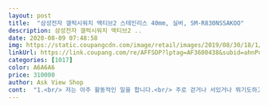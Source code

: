 ```yaml
---
layout: post 
title:  "삼성전자 갤럭시워치 액티브2 스테인리스 40mm, 실버, SM-R830NSSAKOO" 
description: 삼성전자 갤럭시워치 액티브2 ..
date: 2020-08-09 07:48:58 
img: https://static.coupangcdn.com/image/retail/images/2019/08/30/18/1/1e7afd2c-c5d5-4f4d-ba5d-bc73fef9adc1.jpg 
linkUrl: https://link.coupang.com/re/AFFSDP?lptag=AF3600438&subid=ahnPublicAsk&pageKey=1098763544&itemId=2057611457&vendorItemId=5301275872&traceid=V0-113-9ea7047a1d39dabc 
categories: [1017] 
color: A6A6A6 
price: 310000 
author: Ask View Shop 
cont:  "1.<br/> 저는 아주 활동적인 일을 합니다.<br/> 주로 걷거나 서있거나 뛰기도하고 앉고 일어서고 다합니다.<br/> 그리고 중간중간 연락도 수시로 받아야하죠.<br/> 액티브로 측정한 걸음수로 따지면 일할때만 기본 78000걸음을 걸어요.<br/> 그렇게 정신없는 와중에 간단하게 손목 진동으로 수시로 중요한 연락인지 체크가 가능하며 전화를 놓치는 일이 거의 없어졌습니다.<br/><br/>2.<br/> 답장기능이 있어서 손가락으로 한글자씩 써서 답장이 가능합니다.<br/> 하지만 그렇게 답장하느니 차라리 폰을 찾아서 쓰는게 더 빠르고 편하긴합니다.<br/> 단지 핸드폰이 있는곳까지 가기 귀찮을때 혹은 그럴 힘이 없을땐 앉아서 한글자 한글자 쓰는것도 나쁘진 않아요<br/>3.<br/> 제 핸드폰은 24시간중 약 22시간이 무음모드입니다.<br/> 갑자기 핸드폰이 어딨는지 모르겠을때 전화를 해봐도 무음이란 말이죠.<br/> 그럴때 워치로 내폰찾기 기능을 누르면 나도 잊고있던 내 핸드폰의 벨소리가 어딘가에서 쩌렁쩌렁하게 울립니다 헿<br/>4.<br/> 통화기능은 사용안해봤어요 굳이... <br/>?<br/>5.<br/> 캐시비 기능 넣어서 쓰고있는데 음.<br/>.<br/> 카드나 핸드폰보다 크기가 작아서 그런가 찍기 조금 힘들어요 잘 갖다대야합니다.<br/> 그리고 워치로 찍고 탔는데 깜빡하고 핸드폰으로 하차할때 찍으면 ... <br/>.<br/>ㅋ... <br/><br/>6.<br/> 잠잘때 수면패턴 분석 쓰고있어요 후기에 어떤분은 오히려 수면에 방해가 된다고 하시는데 전 괜찮더라고요 ㅎㅎ 방해금지시간대 설정해놓고 자니까 도중에 손목에서 울리는 일도 없고, 렘수면 깊은수면 얕은수면 나오는거 보면 그럴싸합니다... <br/><br/>7.<br/> 워치페이스 넘나좋습니다 ... <br/>ㅠ.<br/>ㅠ... <br/> 처음엔 이것저것 디자인 받아서 써보다가 요새는 최애 연예인 사진으로 페이스 설정해놓고 최대 20장 추가해놨더니 손목 들때마다  다른사진들이 계속 뜨는데 잘생겨서 시계볼때마다 기분이 좋아집니다.<br/><br/>8.<br/> 이쁩니다.<br/> 전 개인적으로 애플워치보다 이쁜거가타요, 시계는 역시 둥글어야죠 ^^.<br/>.<br/> 실버가 할인을 해서 샀는데 어차피 링케 붙이고 시계줄 좀 편한걸로 바꾸니 그렇게 밋밋해보이지도 않습니다.<br/><br/>9.<br/> 처음 착용할땐 역시나 무겁게 느껴지기도하고 아무래도 스마트기기다보니 좀 두꺼운 감은 있습니다.<br/> 감안하고 쓰시면 익숙해집니다.<br/> 저는 손목이 얇지도 두껍지도 않은편인데 보통의 여자 손목에는 40mm 괜찮은거같아요.<br/> 얇은분들은 조금 크게 느껴지실수도 있을것 같습니다.<br/><br/>고민끝에 스텐으로 샀습니당ㅎ<br/>그래도 단순 시계 목적만이 아니기 때문에 이것또한 괜찮습니다^^<br/>그리고 시계줄 폭이 두꺼워서 좀 투박한 느낌이 있어요.<br/><br/>끈을 바꾸면 느낌이 달라질거 같기도 합니다<br/>너무너무 고민하다가 결제하게된 액티브!!<br/>두가지 진짜 아쉬운 점은 배터리가 그렇게 오래 못가네요.<br/> 이틀정도?  그래서 저는 어차피 출퇴근할때만 사용하니까 퇴근후 폰 충전 시킬때 같이 충전시켜놔요.<br/>  금방 충전이 되니 그렇게 번거롭다고 느껴지진 않아요.<br/><br/>또 스텐 or 알루미늄 사이에서도 고민되고ㅠㅠ<br/>삼디프에서 착용했을때 40미리가 적당한거 같아 40미리로 주문했는데<br/>색상 고민 많이 했었는데 역시 기본이라 그런지 이쁘네요<br/>스마트 밴드 사용해보신 분들이라면 이 제품 강추드려요!ㅎㅎ<br/>스텐이라도 그렇게 무겁지도 않고 기스도 생각보다 안나는것같아요.<br/> (험악하게 쓰지 않는이상.<br/>.<br/>단 저는 불안해서 액정필름 붙였어요ㅠㅠ)<br/>실물 받으니까 조금 큰 느낌이 없지않아 있네요<br/>여태 아주아주 만족합니다.<br/> 이름답게 활동적인 사람에게 정말 좋은것 같습니다.<br/> 다만 평소에 활동성이 없는분들은 좀 더 고민해보셔야 할 것 같아요.<br/> 주변에도 워치 샀는데 집에 걍 처박아놓는다고 하시는 분들이 꽤 있었거든요.<br/><br/>저는 여자라서 당연히 40mm 사려고 했었고, 무조건 실버를 사려고 했었어요.<br/> 블랙은 너무 답답해보이고 골드는 시계줄이 금방 더러워질것같아서.<br/>.<br/><br/>저는 전화,톡,문자 알림 외에 오늘 날씨나 미세먼지 측정,음성메모,음악 컨트롤 기능만 사용하는 편이지만 사실 이거 사는 이유가 알림을 바로 받기 위해서잖아요<br/>제폰이 LG제품인데도 연동 잘됩니다^^<br/>진짜 이건... <br/> 사야됩니다!<br/>특히 답장은 간단하게라도 할수 있어서 만족스럽고, 시계화면도 기분에 맞춰 바꿀수 있어 좋은것같아요^^<br/>특히 스마트 밴드 사용하신 분이라면 이거 꼭 사셔야되요.<br/><br/>평소 스마트 밴드를 이용해서 편리함을 잘 알고 있었어요.<br/><br/>하지만 시계 같지않고 알림 확인만 해주는 용도라 항상 아쉬워했었어요.<br/> 그러던 와중에 갤럭시 워치1도 찾아보고 그랬지만 너무 남성스러워서 고민만 하다가 워치2가 나오자마자 진짜 유튜브 영상이나 네이버 후기 계속 계속 찾아보고.<br/>.<br/> 아무래도 가격이 있다보니 망설여지더라구요.<br/><br/>" 
---
```

